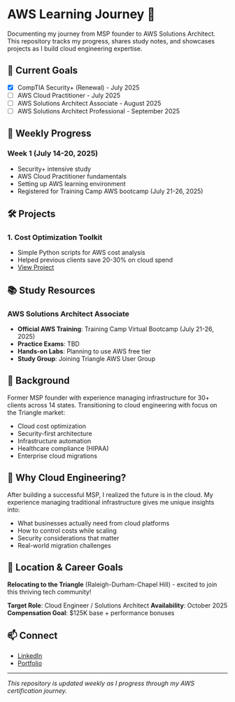 # AWS Learning Journey 🚀

Documenting my journey from MSP founder to AWS Solutions Architect. This repository tracks my progress, shares study notes, and showcases projects as I build cloud engineering expertise.

## 🎯 Current Goals

- [x] CompTIA Security+ (Renewal) - July 2025
- [ ] AWS Cloud Practitioner - July 2025
- [ ] AWS Solutions Architect Associate - August 2025
- [ ] AWS Solutions Architect Professional - September 2025

## 📅 Weekly Progress

### Week 1 (July 14-20, 2025)
- Security+ intensive study
- AWS Cloud Practitioner fundamentals
- Setting up AWS learning environment
- Registered for Training Camp AWS bootcamp (July 21-26, 2025)

## 🛠️ Projects

### 1. Cost Optimization Toolkit
- Simple Python scripts for AWS cost analysis
- Helped previous clients save 20-30% on cloud spend
- [View Project](https://github.com/joshuamichaelhall/aws-cost-optimization-toolkit)

## 📚 Study Resources

### AWS Solutions Architect Associate
- **Official AWS Training**: Training Camp Virtual Bootcamp (July 21-26, 2025)
- **Practice Exams**: TBD
- **Hands-on Labs**: Planning to use AWS free tier
- **Study Group**: Joining Triangle AWS User Group

## 🌟 Background

Former MSP founder with experience managing infrastructure for 30+ clients across 14 states. Transitioning to cloud engineering with focus on the Triangle market:
- Cloud cost optimization
- Security-first architecture
- Infrastructure automation
- Healthcare compliance (HIPAA)
- Enterprise cloud migrations

## 🎯 Why Cloud Engineering?

After building a successful MSP, I realized the future is in the cloud. My experience managing traditional infrastructure gives me unique insights into:
- What businesses actually need from cloud platforms
- How to control costs while scaling
- Security considerations that matter
- Real-world migration challenges

## 📍 Location & Career Goals

**Relocating to the Triangle** (Raleigh-Durham-Chapel Hill) - excited to join this thriving tech community!

**Target Role**: Cloud Engineer / Solutions Architect
**Availability**: October 2025
**Compensation Goal**: $125K base + performance bonuses

## 📫 Connect

- [LinkedIn](https://linkedin.com/in/joshuamichaelhall)
- [Portfolio](https://joshuamichaelhall.github.io)

---

*This repository is updated weekly as I progress through my AWS certification journey.*